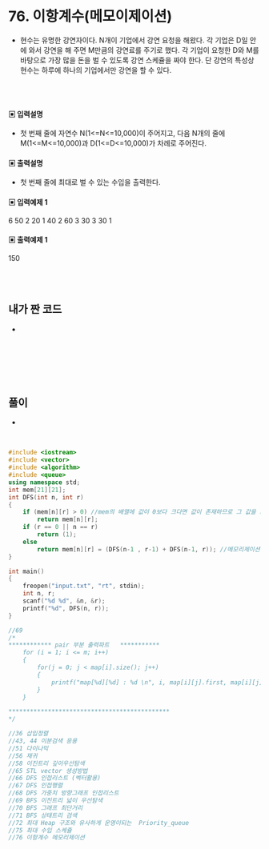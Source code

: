 # 76. 이항계수(메모이제이션)

* 현수는 유명한 강연자이다. N개이 기업에서 강연 요청을 해왔다. 각 기업은 D일 안에 와서 강연을 해 주면 M만큼의 강연료를 주기로 했다.
각 기업이 요청한 D와 M를 바탕으로 가장 많을 돈을 벌 수 있도록 강연 스케쥴을 짜야 한다. 
단 강연의 특성상 현수는 하루에 하나의 기업에서만 강연을 할 수 있다.



<br/>
<br/>

#### ▣ 입력설명

* 첫 번째 줄에 자연수 N(1<=N<=10,000)이 주어지고, 다음 N개의 줄에 M(1<=M<=10,000)과 D(1<=D<=10,000)가 차례로 주어진다.


#### ▣ 출력설명

* 첫 번째 줄에 최대로 벌 수 있는 수입을 출력한다.




#### ▣ 입력예제 1
6
50 2
20 1
40 2
60 3
30 3
30 1





#### ▣ 출력예제 1
150

<br/>
<br/>


## 내가 짠 코드
*

<br/>

```c++


```


<br><br> 

## 풀이
* 

<br/>

```c++
#include <iostream>
#include <vector>
#include <algorithm>
#include <queue>
using namespace std;
int mem[21][21]; 
int	DFS(int n, int r)
{
	if (mem[n][r] > 0) //mem의 배열에 값이 0보다 크다면 값이 존재하므로 그 값을 return해준다. 
		return mem[n][r]; 
	if (r == 0 || n == r)
		return (1);
	else
		return mem[n][r] = (DFS(n-1 , r-1) + DFS(n-1, r)); //메모리제이션 
}

int main()
{
	freopen("input.txt", "rt", stdin);	
	int n, r;
	scanf("%d %d", &n, &r);	
	printf("%d", DFS(n, r));
}

//69
/*
************ pair 부분 출력파트   ***********
 	for (i = 1; i <= m; i++)
	{
		for(j = 0; j < map[i].size(); j++)
		{
			printf("map[%d][%d] : %d \n", i, map[i][j].first, map[i][j].second);
		}
	}

*********************************************
*/

//36 삽입정렬 
//43, 44 이분검색 응용 
//51 다이나믹 
//56 재귀
//58 이진트리 깊이우선탐색 
//65 STL vector 생성방법 
//66 DFS 인접리스트 (벡터활용) 
//67 DFS 인접행렬 
//68 DFS 가중치 방향그래프 인접리스트 
//69 BFS 이진트리 넓이 우선탐색 
//70 BFS 그래프 최단거리 
//71 BFS 상태트리 검색 
//72 최대 Heap 구조와 유사하게 운영이되는  Priority_queue
//75 최대 수입 스케쥴
//76 이항계수 메모리제이션  
```
